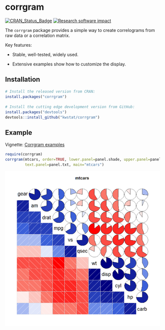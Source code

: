 # corrgram

[![CRAN_Status_Badge](http://www.r-pkg.org/badges/version/corrgram)](https://cran.r-project.org/package=corrgram)
[![Research software impact](http://depsy.org/api/package/cran/corrgram/badge.svg)](http://depsy.org/package/r/corrgram)

The `corrgram` package provides a simple way to create correlograms from raw data or a correlation matrix.

Key features:

* Stable, well-tested, widely used.

* Extensive examples show how to customize the display.

## Installation

```R
# Install the released version from CRAN:
install.packages("corrgram")

# Install the cutting edge development version from GitHub:
install.packages("devtools")
devtools::install_github("kwstat/corrgram")
```
## Example

Vignette:
[Corrgram examples](https://rawgit.com/kwstat/corrgram/master/vignettes/corrgram_examples.html)

```R
require(corrgram)
corrgram(mtcars, order=TRUE, lower.panel=panel.shade, upper.panel=panel.pie,
         text.panel=panel.txt, main="mtcars")
```
![corrgram](figure/corrgram_mtcars.png)
